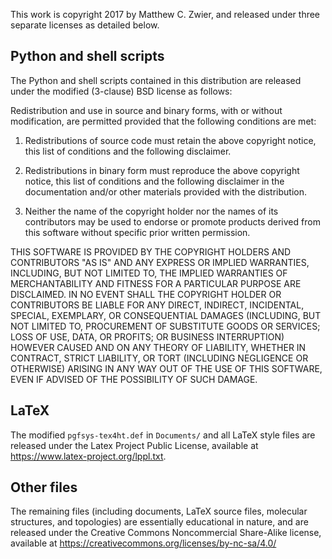 This work is copyright 2017 by Matthew C. Zwier, and released under
three separate licenses as detailed below.

## Python and shell scripts
The Python and shell scripts contained in this distribution are
released under the modified (3-clause) BSD license as follows:

Redistribution and use in source and binary forms, with or without
modification, are permitted provided that the following conditions are
met:

1. Redistributions of source code must retain the above copyright
   notice, this list of conditions and the following disclaimer.

2. Redistributions in binary form must reproduce the above copyright
   notice, this list of conditions and the following disclaimer in the
   documentation and/or other materials provided with the
   distribution.

3. Neither the name of the copyright holder nor the names of its
   contributors may be used to endorse or promote products derived
   from this software without specific prior written permission.

THIS SOFTWARE IS PROVIDED BY THE COPYRIGHT HOLDERS AND CONTRIBUTORS
"AS IS" AND ANY EXPRESS OR IMPLIED WARRANTIES, INCLUDING, BUT NOT
LIMITED TO, THE IMPLIED WARRANTIES OF MERCHANTABILITY AND FITNESS FOR
A PARTICULAR PURPOSE ARE DISCLAIMED. IN NO EVENT SHALL THE COPYRIGHT
HOLDER OR CONTRIBUTORS BE LIABLE FOR ANY DIRECT, INDIRECT, INCIDENTAL,
SPECIAL, EXEMPLARY, OR CONSEQUENTIAL DAMAGES (INCLUDING, BUT NOT
LIMITED TO, PROCUREMENT OF SUBSTITUTE GOODS OR SERVICES; LOSS OF USE,
DATA, OR PROFITS; OR BUSINESS INTERRUPTION) HOWEVER CAUSED AND ON ANY
THEORY OF LIABILITY, WHETHER IN CONTRACT, STRICT LIABILITY, OR TORT
(INCLUDING NEGLIGENCE OR OTHERWISE) ARISING IN ANY WAY OUT OF THE USE
OF THIS SOFTWARE, EVEN IF ADVISED OF THE POSSIBILITY OF SUCH DAMAGE.

## LaTeX
The modified `pgfsys-tex4ht.def` in `Documents/` and all LaTeX style
files are released under the Latex Project Public License, available
at <https://www.latex-project.org/lppl.txt>.

## Other files
The remaining files (including documents, LaTeX source files,
molecular structures, and topologies) are essentially educational in
nature, and are released under the Creative Commons Noncommercial
Share-Alike license, available
at <https://creativecommons.org/licenses/by-nc-sa/4.0/>

